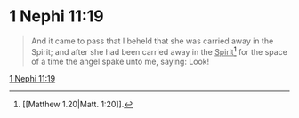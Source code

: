 # 1 Nephi 11:19

> And it came to pass that I beheld that she was carried away in the Spirit; and after she had been carried away in the <u>Spirit</u>[^a] for the space of a time the angel spake unto me, saying: Look!

[1 Nephi 11:19](https://www.churchofjesuschrist.org/study/scriptures/bofm/1-ne/11?lang=eng&id=p19#p19)


[^a]: [[Matthew 1.20|Matt. 1:20]].  
